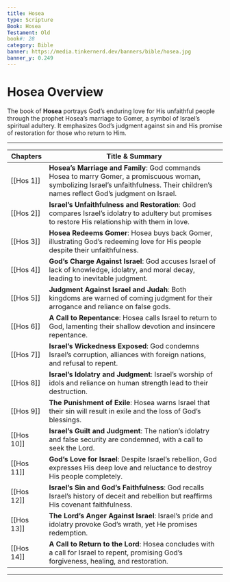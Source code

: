 ```yaml
---
title: Hosea
type: Scripture
Book: Hosea
Testament: Old
book#: 28
category: Bible
banner: https://media.tinkernerd.dev/banners/bible/hosea.jpg
banner_y: 0.249
---
```

# Hosea Overview

The book of **Hosea** portrays God’s enduring love for His unfaithful people through the prophet Hosea’s marriage to Gomer, a symbol of Israel’s spiritual adultery. It emphasizes God’s judgment against sin and His promise of restoration for those who return to Him.

---

| Chapters | Title & Summary |
|----------|-----------------|
| [[Hos 1]] | **Hosea’s Marriage and Family**: God commands Hosea to marry Gomer, a promiscuous woman, symbolizing Israel’s unfaithfulness. Their children’s names reflect God’s judgment on Israel. |
| [[Hos 2]] | **Israel’s Unfaithfulness and Restoration**: God compares Israel’s idolatry to adultery but promises to restore His relationship with them in love. |
| [[Hos 3]] | **Hosea Redeems Gomer**: Hosea buys back Gomer, illustrating God’s redeeming love for His people despite their unfaithfulness. |
| [[Hos 4]] | **God’s Charge Against Israel**: God accuses Israel of lack of knowledge, idolatry, and moral decay, leading to inevitable judgment. |
| [[Hos 5]] | **Judgment Against Israel and Judah**: Both kingdoms are warned of coming judgment for their arrogance and reliance on false gods. |
| [[Hos 6]] | **A Call to Repentance**: Hosea calls Israel to return to God, lamenting their shallow devotion and insincere repentance. |
| [[Hos 7]] | **Israel’s Wickedness Exposed**: God condemns Israel’s corruption, alliances with foreign nations, and refusal to repent. |
| [[Hos 8]] | **Israel’s Idolatry and Judgment**: Israel’s worship of idols and reliance on human strength lead to their destruction. |
| [[Hos 9]] | **The Punishment of Exile**: Hosea warns Israel that their sin will result in exile and the loss of God’s blessings. |
| [[Hos 10]] | **Israel’s Guilt and Judgment**: The nation’s idolatry and false security are condemned, with a call to seek the Lord. |
| [[Hos 11]] | **God’s Love for Israel**: Despite Israel’s rebellion, God expresses His deep love and reluctance to destroy His people completely. |
| [[Hos 12]] | **Israel’s Sin and God’s Faithfulness**: God recalls Israel’s history of deceit and rebellion but reaffirms His covenant faithfulness. |
| [[Hos 13]] | **The Lord’s Anger Against Israel**: Israel’s pride and idolatry provoke God’s wrath, yet He promises redemption. |
| [[Hos 14]] | **A Call to Return to the Lord**: Hosea concludes with a call for Israel to repent, promising God’s forgiveness, healing, and restoration. |

---

